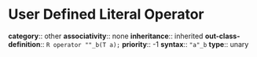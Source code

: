 # User Defined Literal Operator

**category**:: other
**associativity**:: none
**inheritance**:: inherited
**out-class-definition**:: `R operator ""_b(T a);`
**priority**:: -1
**syntax**:: `"a"_b`
**type**:: unary
